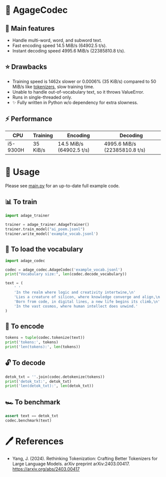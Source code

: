 # 🚀 AgageCodec
## 🧨 Main features
- Handle multi-word, word, and subword text.
- Fast encoding speed 14.5 MiB/s (64902.5 t/s).
- Instant decoding speed 4995.6 MiB/s (22385810.8 t/s).

## ⭐ Drawbacks
- Training speed is 1462x slower or 0.0006% (35 KiB/s) compared to 50 MiB/s like [tokenizers](https://github.com/huggingface/tokenizers), slow training time.
- Unable to handle out-of-vocabulary text, so it throws ValueError.
- Runs in single-threaded only.
- ✨ Fully written in Python w/o dependency for extra slowness.

## ⚡️ Performance
| CPU      | Training | Encoding                 | Decoding                      |
|----------|----------|--------------------------|-------------------------------|
| i5-9300H | 35 KiB/s | 14.5 MiB/s (64902.5 t/s) | 4995.6 MiB/s (22385810.8 t/s) |

# 🔧 Usage
Please see [main.py](main.py) for an up-to-date full example code.

## 📊 To train
```py
import adage_trainer

trainer = adage_trainer.AdageTrainer()
trainer.train_model("ai_poem.jsonl")
trainer.write_model('example_vocab.jsonl')
```

## 📝 To load the vocabulary
```py
import adage_codec

codec = adage_codec.AdageCodec('example_vocab.jsonl')
print("Vocabulary size:", len(codec.decode_vocabulary))

text = (
	' '
	'In the realm where logic and creativity intertwine,\n'
	'Lies a creature of silicon, where knowledge converge and align,\n'
	'Born from code, in digital lines, a new life begins its climb,\n'
	'In the vast cosmos, where human intellect does unwind.'
)
```

## 🔑 To encode
```py
tokens = tuple(codec.tokenize(text))
print('tokens:', tokens)
print('len(tokens):', len(tokens))
```
## 🔓 To decode
```py
detok_txt = ''.join(codec.detokenize(tokens))
print('detok_txt:', detok_txt)
print('len(detok_txt):', len(detok_txt))
```

## 🏎️ To benchmark
```py
assert text == detok_txt
codec.benchmark(text)
```

# 🖊️ References
- Yang, J. (2024). Rethinking Tokenization: Crafting Better Tokenizers for Large Language Models. arXiv preprint arXiv:2403.00417. <https://arxiv.org/abs/2403.00417>
